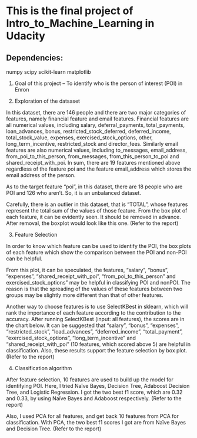 # This is the final project of Intro_to_Machine_Learning in Udacity 

## Dependencies:
numpy
scipy
scikit-learn
matplotlib


1. Goal of this project – To identify who is the person of interest (POI) in Enron

2. Exploration of the datsaset

In this dataset, there are 146 people and there are two major categories of features, namely financial feature and email features. Financial features are all numerical values, including salary, deferral_payments, total_payments, loan_advances, bonus, restricted_stock_deferred, deferred_income, total_stock_value, expenses, exercised_stock_options, other, long_term_incentive, restricted_stock and director_fees. Similarly email features are also numerical values, including to_messages, email_address, from_poi_to_this_person, from_messages, from_this_person_to_poi and shared_receipt_with_poi. In sum, there are 19 features mentioned above regardless of the feature poi and the feature email_address which stores the email address of the person. 

As to the target feature “poi”, in this dataset, there are 18 people who are POI and 126 who aren’t. So, it is an unbalanced dataset. 

Carefully, there is an outlier in this dataset, that is “TOTAL”, whose features represent the total sum of the values of those feature. From the box plot of each feature, it can be evidently seen. It should be removed in advance. After removal, the boxplot would look like this one. (Refer to the report)
		
3. Feature Selection 

In order to know which feature can be used to identify the POI, the box plots of each feature which show the comparison between the POI and non-POI can be helpful. 

From this plot, it can be speculated, the features, “salary”, “bonus”, “expenses”, “shared_receipt_with_poi”, “from_poi_to_this_person” and exercised_stock_options” may be helpful in classifying POI and nonPOI. The reason is that the spreading of the values of these features between two groups may be slightly more different than that of other features.

Another way to choose features is to use SelectKBest in sklearn, which will rank the importance of each feature according to the contribution to the accuracy. After running SelectKBest (input: all features), the scores are in the chart below. It can be suggested that “salary”, “bonus”, “expenses”, “restricted_stock”, “load_advances”, “deferred_income”, “total_payment”, “exercised_stock_options”, “long_term_incentive” and “shared_receipt_with_poi” (10 features, which scored above 5) are helpful in classification. Also, these results support the feature selection by box plot. (Refer to the report)


4. Classification algorithm

After feature selection, 10 features are used to build up the model for identifying POI. Here, I tried Naïve Bayes, Decision Tree, Adaboost Decision Tree, and Logistic Regression. I got the two best f1 score, which are 0.32 and 0.33, by using Naïve Bayes and Adaboost respectively. (Refer to the report)

Also, I used PCA for all features, and get back 10 features from PCA for classification. With PCA, the two best f1 scores I got are from Naïve Bayes and Decision Tree. (Refer to the report)



